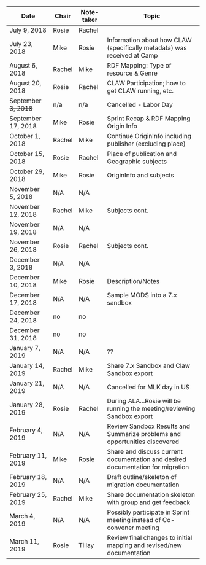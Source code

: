 |Date | Chair | Note-taker | Topic |
|---|---|---|---|
|July 9, 2018|Rosie|Rachel||
|July 23, 2018|Mike|Rosie|Information about how CLAW  (specifically metadata) was received at Camp|
|August 6, 2018|Rachel|Mike|RDF Mapping: Type of resource & Genre|
|August 20, 2018|Rosie|Rachel|CLAW Participation; how to get CLAW running, etc.|
|~~September 3, 2018~~|n/a|n/a|Cancelled - Labor Day|
|September 17, 2018|Mike|Rosie|Sprint Recap & RDF Mapping Origin Info|
|October 1, 2018|Rachel|Mike|Continue OriginInfo including publisher (excluding place)|
|October 15, 2018|Rosie|Rachel|Place of publication and Geographic subjects|
|October 29, 2018|Mike|Rosie|OriginInfo and subjects|
|November 5, 2018|N/A|N/A|
|November 12, 2018|Rachel|Mike|Subjects cont.|
|November 19, 2018|N/A|N/A|
|November 26, 2018|Rosie|Rachel|Subjects cont.|
|December 3, 2018|N/A|N/A|
|December 10, 2018|Mike|Rosie|Description/Notes|
|December 17, 2018|N/A|N/A|Sample MODS into a 7.x sandbox|
|December 24, 2018|no|no|
|December 31, 2018|no|no|
|January 7, 2019|N/A|N/A|??|
|January 14, 2019|Rachel|Mike|Share 7.x Sandbox and Claw Sandbox export|
|January 21, 2019|N/A|N/A|Cancelled for MLK day in US|
|January 28, 2019|Rosie|Rachel|During ALA...Rosie will be running the meeting/reviewing Sandbox export|
|February 4, 2019|N/A|N/A|Review Sandbox Results and Summarize problems and opportunities discovered|
|February 11, 2019|Mike|Rosie|Share and discuss current documentation and desired documentation for migration|
|February 18, 2019|N/A|N/A|Draft outline/skeleton of migration documentation|
|February 25, 2019|Rachel|Mike|Share documentation skeleton with group and get feedback|
|March 4, 2019|N/A|N/A|Possibly participate in Sprint meeting instead of Co-convener meeting|
|March 11, 2019|Rosie|Tillay|Review final changes to initial mapping and revised/new documentation|
